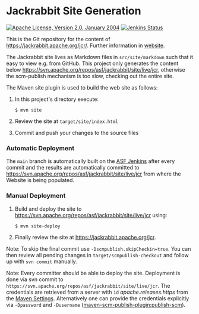 <!--
   Licensed to the Apache Software Foundation (ASF) under one or more
   contributor license agreements.  See the NOTICE file distributed with
   this work for additional information regarding copyright ownership.
   The ASF licenses this file to You under the Apache License, Version 2.0
   (the "License"); you may not use this file except in compliance with
   the License.  You may obtain a copy of the License at

       http://www.apache.org/licenses/LICENSE-2.0

   Unless required by applicable law or agreed to in writing, software
   distributed under the License is distributed on an "AS IS" BASIS,
   WITHOUT WARRANTIES OR CONDITIONS OF ANY KIND, either express or implied.
   See the License for the specific language governing permissions and
   limitations under the License.
  -->

Jackrabbit Site Generation
==========================

[![Apache License, Version 2.0, January 2004](https://img.shields.io/github/license/apache/maven.svg?label=License)][license]
[![Jenkins Status](https://img.shields.io/jenkins/s/https/ci-builds.apache.org/job/Jackrabbit/job/jackrabbit-site/job/main.svg)][build]

This is the Git repository for the content of <https://jackrabbit.apache.org/jcr/>. 
Further information in [website](src/site/markdown/website.md).

The Jackrabbit site lives as Markdown files in `src/site/markdown` such
that it easy to view e.g. from GitHub. This project only generates the
content below <https://svn.apache.org/repos/asf/jackrabbit/site/live/jcr>, otherwise
the scm-publish mechanism is too slow, checking out the entire site.

The Maven site plugin is used to build the web site as follows:

1. In this project's directory execute:

   ````
   $ mvn site
   ````

2. Review the site at `target/site/index.html`

3. Commit and push your changes to the source files

### Automatic Deployment

The `main` branch is automatically built on the [ASF Jenkins][build] after every commit and the results are automatically committed to <https://svn.apache.org/repos/asf/jackrabbit/site/live/jcr> from where the Website is being populated.

### Manual Deployment

1. Build and deploy the site to <https://svn.apache.org/repos/asf/jackrabbit/site/live/jcr> using:

   ````
   $ mvn site-deploy
   ````

2. Finally review the site at <https://jackrabbit.apache.org/jcr>.

Note: To skip the final commit use `-Dscmpublish.skipCheckin=true`. You can then
review all pending changes in `target/scmpublish-checkout` and follow
up with `svn commit` manually.


Note: Every committer should be able to deploy the site. Deployment is done via svn commit to
`https://svn.apache.org/repos/asf/jackrabbit/site/live/jcr`. 
The credentials are retrieved from a server with `id` *apache.releases.https* from the [Maven Settings](https://maven.apache.org/settings.html). Alternatively
one can provide the credentials explicitly via `-Dpassword` and `-Dusername` ([maven-scm-publish-plugin:publish-scm](https://maven.apache.org/plugins/maven-scm-publish-plugin/publish-scm-mojo.html)).


[jira]: https://issues.apache.org/jira/projects/JCRSITE/
[license]: https://www.apache.org/licenses/LICENSE-2.0
[build]: https://ci-builds.apache.org/job/Jackrabbit/job/jackrabbit-site/job/main/
